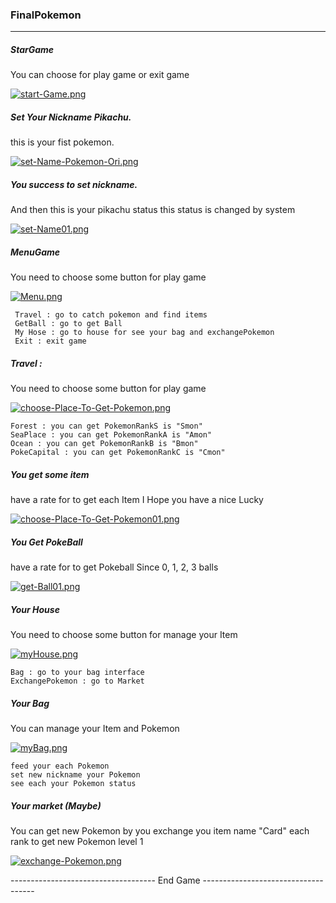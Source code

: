 ### FinalPokemon
------------------------------------------------------------------------------------------------
##### StarGame
You can choose for play game or exit game

[![start-Game.png](https://i.postimg.cc/8CrptkzC/start-Game.png)](https://postimg.cc/XZ46vbFM)


##### Set Your Nickname Pikachu.
this is your fist pokemon.

[![set-Name-Pokemon-Ori.png](https://i.postimg.cc/rw91TYK1/set-Name-Pokemon-Ori.png)](https://postimg.cc/68y2LcVq)

##### You success to set nickname.
And then this is your pikachu status
this status is changed by system


[![set-Name01.png](https://i.postimg.cc/MpsYRFqW/set-Name01.png)](https://postimg.cc/WdkrcSdK)
##### MenuGame
 You need to choose some button for play game
 
 [![Menu.png](https://i.postimg.cc/sX3SNPVn/Menu.png)](https://postimg.cc/XZDpZCBF)
 
 	 Travel : go to catch pokemon and find items
	 GetBall : go to get Ball 
	 My Hose : go to house for see your bag and exchangePokemon
	 Exit : exit game


##### Travel :
You need to choose some button for play game

[![choose-Place-To-Get-Pokemon.png](https://i.postimg.cc/Gpt6sfTR/choose-Place-To-Get-Pokemon.png)](https://postimg.cc/QBLf20qY)

	Forest : you can get PokemonRankS is "Smon"
	SeaPlace : you can get PokemonRankA is "Amon"
	Ocean : you can get PokemonRankB is "Bmon"
	PokeCapital : you can get PokemonRankC is "Cmon"



##### You get some item
have a rate for to get each Item I Hope you have a nice Lucky

[![choose-Place-To-Get-Pokemon01.png](https://i.postimg.cc/Wb4yyKSk/choose-Place-To-Get-Pokemon01.png)](https://postimg.cc/7bpXGKFH)


##### You Get PokeBall
have a rate for to get Pokeball Since 0, 1, 2, 3 balls

[![get-Ball01.png](https://i.postimg.cc/jd5shM78/get-Ball01.png)](https://postimg.cc/z3sZzSpW)


##### Your House
You need to choose some button for manage your Item

[![myHouse.png](https://i.postimg.cc/cJHxFT21/myHouse.png)](https://postimg.cc/fVGQL7M1)

	Bag : go to your bag interface
	ExchangePokemon : go to Market


##### Your Bag
You can manage your Item and Pokemon

[![myBag.png](https://i.postimg.cc/d37Zgwf1/myBag.png)](https://postimg.cc/5QVtCdbd)

	feed your each Pokemon
	set new nickname your Pokemon
	see each your Pokemon status


##### Your market (Maybe)

You can get new Pokemon by you exchange you item name "Card" each rank to get new Pokemon level 1

[![exchange-Pokemon.png](https://i.postimg.cc/htJgxhdh/exchange-Pokemon.png)](https://postimg.cc/75yprHXy)

------------------------------------ End Game ------------------------------------

